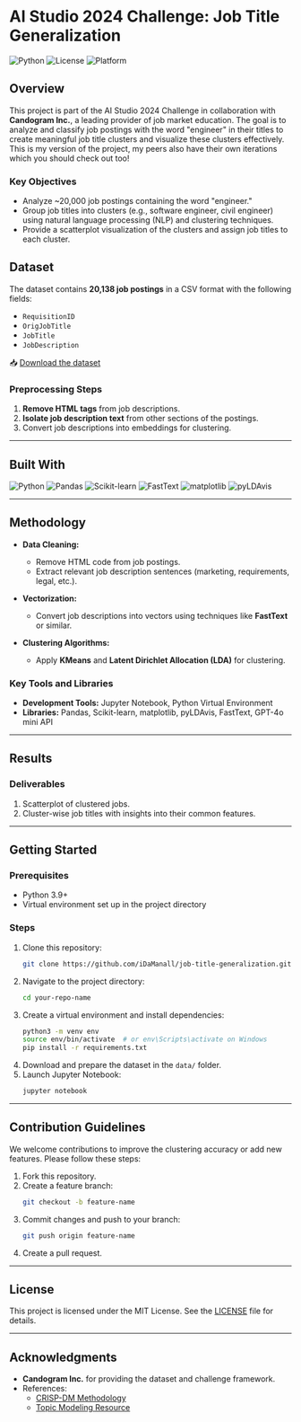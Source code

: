 # AI Studio 2024 Challenge: Job Title Generalization

![Python](https://img.shields.io/badge/Python-3.9%2B-blue.svg) ![License](https://img.shields.io/badge/License-MIT-green.svg) ![Platform](https://img.shields.io/badge/Platform-Jupyter-orange.svg)

## Overview

This project is part of the AI Studio 2024 Challenge in collaboration with **Candogram Inc.**, a leading provider of job market education. The goal is to analyze and classify job postings with the word "engineer" in their titles to create meaningful job title clusters and visualize these clusters effectively. This is my version of the project, my peers also have their own iterations which you should check out too!

### Key Objectives

- Analyze ~20,000 job postings containing the word "engineer."
- Group job titles into clusters (e.g., software engineer, civil engineer) using natural language processing (NLP) and clustering techniques.
- Provide a scatterplot visualization of the clusters and assign job titles to each cluster.

## Dataset

The dataset contains **20,138 job postings** in a CSV format with the following fields:

- `RequisitionID`
- `OrigJobTitle`
- `JobTitle`
- `JobDescription`

📥 [Download the dataset](https://candogram-downloads.s3.amazonaws.com/Engineer_20230826.zip)

### Preprocessing Steps

1. **Remove HTML tags** from job descriptions.
2. **Isolate job description text** from other sections of the postings.
3. Convert job descriptions into embeddings for clustering.

---

## Built With

![Python](https://img.shields.io/badge/Python-3.9%2B-blue.svg) ![Pandas](https://img.shields.io/badge/Pandas-Data%20Analysis-blue.svg) ![Scikit-learn](https://img.shields.io/badge/Scikit--learn-Machine%20Learning-orange.svg) ![FastText](https://img.shields.io/badge/FastText-Word%20Embeddings-red.svg) ![matplotlib](https://img.shields.io/badge/matplotlib-Visualization-green.svg) ![pyLDAvis](https://img.shields.io/badge/pyLDAvis-Topic%20Modeling-brightgreen.svg)

---

## Methodology

- **Data Cleaning:**
  - Remove HTML code from job postings.
  - Extract relevant job description sentences (marketing, requirements, legal, etc.).

- **Vectorization:**
  - Convert job descriptions into vectors using techniques like **FastText** or similar.

- **Clustering Algorithms:**
  - Apply **KMeans** and **Latent Dirichlet Allocation (LDA)** for clustering.

### Key Tools and Libraries

- **Development Tools:** Jupyter Notebook, Python Virtual Environment
- **Libraries:** Pandas, Scikit-learn, matplotlib, pyLDAvis, FastText, GPT-4o mini API

---

## Results

### Deliverables

1. Scatterplot of clustered jobs.
2. Cluster-wise job titles with insights into their common features.

---

## Getting Started

### Prerequisites

- Python 3.9+
- Virtual environment set up in the project directory

### Steps

1. Clone this repository:
   ```bash
   git clone https://github.com/iDaManall/job-title-generalization.git
   ```
2. Navigate to the project directory:
   ```bash
   cd your-repo-name
   ```
3. Create a virtual environment and install dependencies:
   ```bash
   python3 -m venv env
   source env/bin/activate  # or env\Scripts\activate on Windows
   pip install -r requirements.txt
   ```
4. Download and prepare the dataset in the `data/` folder.
5. Launch Jupyter Notebook:
   ```bash
   jupyter notebook
   ```

---

## Contribution Guidelines

We welcome contributions to improve the clustering accuracy or add new features. Please follow these steps:

1. Fork this repository.
2. Create a feature branch:
   ```bash
   git checkout -b feature-name
   ```
3. Commit changes and push to your branch:
   ```bash
   git push origin feature-name
   ```
4. Create a pull request.

---

## License

This project is licensed under the MIT License. See the [LICENSE](LICENSE) file for details.

---

## Acknowledgments

- **Candogram Inc.** for providing the dataset and challenge framework.
- References:
  - [CRISP-DM Methodology](https://www.datascience-pm.com/crisp-dm-2/)
  - [Topic Modeling Resource](https://www.youtube.com/watch?v=N0crN8YnF8Y)


